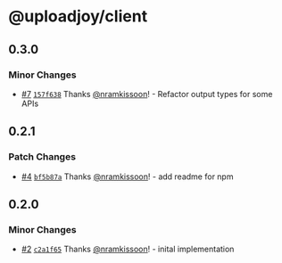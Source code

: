 # @uploadjoy/client

## 0.3.0

### Minor Changes

- [#7](https://github.com/Uploadjoy/uploadjoy/pull/7) [`157f638`](https://github.com/Uploadjoy/uploadjoy/commit/157f638d37a123bd338ab619b0c3c8fec875a43d) Thanks [@nramkissoon](https://github.com/nramkissoon)! - Refactor output types for some APIs

## 0.2.1

### Patch Changes

- [#4](https://github.com/Uploadjoy/uploadjoy/pull/4) [`bf5b87a`](https://github.com/Uploadjoy/uploadjoy/commit/bf5b87af5a4362bbb397c8606df34ed0ff4ea144) Thanks [@nramkissoon](https://github.com/nramkissoon)! - add readme for npm

## 0.2.0

### Minor Changes

- [#2](https://github.com/Uploadjoy/uploadjoy/pull/2) [`c2a1f65`](https://github.com/Uploadjoy/uploadjoy/commit/c2a1f65ce17b70ed133b816f3c5150b1dad0ea9a) Thanks [@nramkissoon](https://github.com/nramkissoon)! - inital implementation
